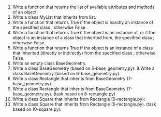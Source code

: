 1. Write a function that returns the list of available attributes and methods of an object.
2. Write a class MyList that inherits from list.
3. Write a function that returns True if the object is exactly an instance of the specified class ; otherwise False.
4. Write a function that returns True if the object is an instance of, or if the object is an instance of a class that inherited from, the specified class ; otherwise False.
5. Write a function that returns True if the object is an instance of a class that inherited (directly or indirectly) from the specified class ; otherwise False.
6. Write an empty class BaseGeometry.
7. Write a class BaseGeometry (based on 5-base_geometry.py).
8.Write a class BaseGeometry (based on 6-base_geometry.py).
9. Write a class Rectangle that inherits from BaseGeometry (7-base_geometry.py).
10. Write a class Rectangle that inherits from BaseGeometry (7-base_geometry.py). (task based on 8-rectangle.py)
11. Write a class Square that inherits from Rectangle (9-rectangle.py):
12. Write a class Square that inherits from Rectangle (9-rectangle.py). (task based on 10-square.py).

